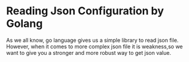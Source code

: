 # Reading Json Configuration by Golang
As we all know, go language gives us a simple library to read json file. However, when it comes to more complex json file it
is weakness,so we want to give you a stronger and more robust way to get json value.